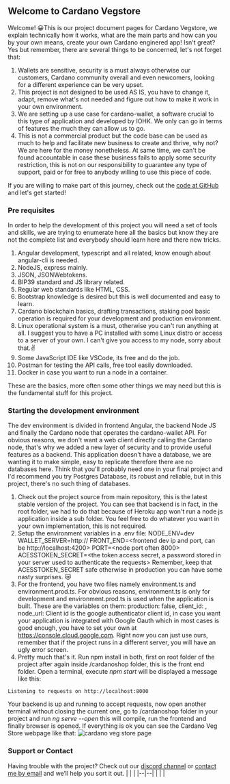 ## Welcome to Cardano Vegstore

  

Welcome! 
😀This is our project document pages for Cardano Vegstore, we explain technically how it works, what are the main parts and how can you by your own means, create your own Cardano enginered app! 
Isn't great? Yes but remember, there are several things to be concerned, let's not forget that:

 1. Wallets are sensitive, security is a must always otherwise our customers, Cardano community overall and even newcomers, looking for a different experience can be very upset.
 2. This project is not designed to be used AS IS, you have to change it, adapt, remove what's not needed and figure out how to make it work in your own environment.
 3. We are setting up a use case for cardano-wallet, a software crucial to this type of application and developed by IOHK. We only can go in terms of features the much they can allow us to go.
 4. This is not a commercial product but the code base can be used as much to help and facilitate new business to create and thrive, why not? We are here for the money nonetheless. At same time, we can't be found accountable in case these business fails to apply some security restriction, this is not on our responsibility to guarantee any type of support, paid or for free to anybody willing to use this piece of code.

If you are willing to make part of this journey, check out the [code at GitHub](https://github.com/cheffNFT/cardano-vegstore) and let's get started!
  
### Pre requisites

In order to help the development of this project you will need a set of tools and skills, we are trying to enumerate here all the basics but know they are not the complete list and everybody should learn here and there new tricks.

 1. Angular development, typescript and all related, know enough about angular-cli is needed.
 2. NodeJS, express mainly.
 3. JSON, JSONWebtokens.
 4. BIP39 standard and JS library related.
 5. Regular web standards like HTML, CSS.
 6. Bootstrap knowledge is desired but this is well documented and easy to learn.
 7. Cardano blockchain basics, drafting transactions, staking pool basic operation is required for your development and production environment.
 8. Linux operational system is a must, otherwise you can't run anything at all. I suggest you to have a PC installed with some Linux distro or access to a server of your own. I can't give you access to my node, sorry about that.✌️
 9. Some JavaScript IDE like VSCode, its free and do the job.
 10. Postman for testing the API calls, free tool easily downloaded.
 11. Docker in case you want to run a node in a container.

These are the basics, more often some other things we may need but this is the fundamental stuff for this project. 

### Starting the development environment

  The dev environment is divided in frontend Angular, the backend Node JS and finally the Cardano node that operates the cardano-wallet API.
  For obvious reasons, we don't want a web client directly calling the Cardano node, that's why we added a new layer of security and to provide useful features as a backend.
  This application doesn't have a database, we are wanting it to make simple, easy to replicate therefore there are no databases here. Think that you'll probably need one in your final project and I'd recommend you try Postgres Database, its robust and reliable, but in this project, there's no such thing of databases.

 1. Check out the project source from main repository, this is the latest stable version of the project. You can see that backend is in fact, in the root folder, we had to do that because of Heroku app won't run a node js application inside a sub folder. You feel free to do whatever you want in your own implementation, this is not required.
 2. Setup the environment variables in a .env file: 
NODE_ENV=dev
WALLET_SERVER=http://<ip and port your node>
FRONT_END=<frontend dev ip and port, can be http://localhost:4200>
PORT=<node port often 8000>
ACESSTOKEN_SECRET=<the token access secret, a password stored in your server used to authenticate the requests>
Remember, keep that ACESSTOKEN_SECRET safe otherwise in production you can have some nasty surprises. 😿
 3. For the frontend, you have two files namely environment.ts and environment.prod.ts. For obvious reasons, environment.ts is only for development and environment.prod.ts is used when the application is built. These are the variables on them: 
production:  false,
client_id:  <google client id>,
node_url:  <backend endpoint>
Client id is the google authenticator client id, in case you want your application is integrated with Google Oauth which in most cases is good enough, you have to set your own at https://console.cloud.google.com. Right now you can just use ours, remember that if the project runs in a different server, you will have an ugly error screen.
 4. Pretty much that's it. Run npm install in both, first on root folder of the project after again inside /cardanoshop folder, this is the front end folder. Open a terminal, execute _npm start_ will be displayed a message like this: 
 ```
 Listening to requests on http://localhost:8000
```
Your backend is up and running to accept requests, now open another terminal without closing the current one, go to /cardanoshop folder in your project and run _ng serve --open_ this will compile, run the frontend and finally browser is opened.
If everything is ok you can see the Cardano Veg Store webpage like that:
![cardano veg store page](https://raw.githubusercontent.com/cheffNFT/cardano-vegstore/main/docs/screen1.png)


### Support or Contact

Having trouble with the project? Check out our [discord channel](https://discord.gg/g9Hpwwne5Q) or [contact me by email](cheffwallets@gmail.com) and we’ll help you sort it out.
|  |  |
|--|--|
|  |  |
